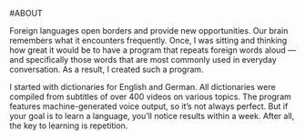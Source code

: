 #ABOUT

Foreign languages open borders and provide new opportunities.
Our brain remembers what it encounters frequently.
Once, I was sitting and thinking how great it would be to have a program that repeats foreign words aloud — and specifically those words that are most commonly used in everyday conversation.
As a result, I created such a program.

I started with dictionaries for English and German.
All dictionaries were compiled from subtitles of over 400 videos on various topics.
The program features machine-generated voice output, so it’s not always perfect.
But if your goal is to learn a language, you’ll notice results within a week.
After all, the key to learning is repetition.